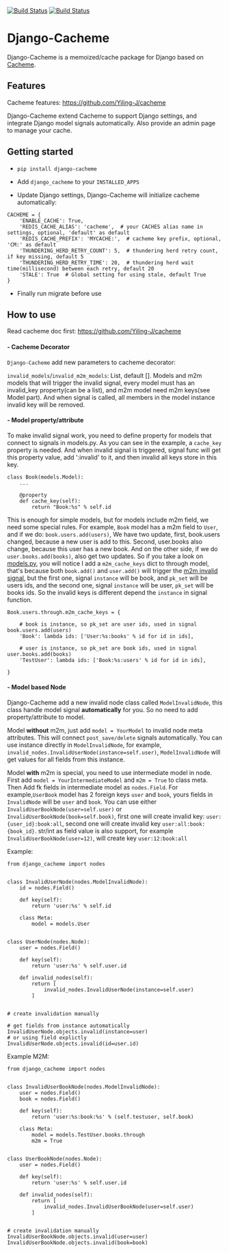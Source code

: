 [![Build Status](https://travis-ci.com/Yiling-J/django-cacheme.svg?branch=master)](https://travis-ci.com/Yiling-J/django-cacheme)
[![Build Status](https://codecov.io/gh/Yiling-J/django-cacheme/branch/master/graph/badge.svg)](https://codecov.io/gh/Yiling-J/django-cacheme)
# Django-Cacheme

Django-Cacheme is a memoized/cache package for Django based on [Cacheme](https://github.com/Yiling-J/cacheme).


## Features

Cacheme features: https://github.com/Yiling-J/cacheme

Django-Cacheme extend Cacheme to support Django settings, and integrate Django model signals automatically.
Also provide an admin page to manage your cache.

## Getting started

* `pip install django-cacheme`

* Add `django_cacheme` to your `INSTALLED_APPS`

* Update Django settings, Django-Cacheme will initialize cacheme automatically:

```
CACHEME = {
    'ENABLE_CACHE': True,
    'REDIS_CACHE_ALIAS': 'cacheme',  # your CACHES alias name in settings, optional, 'default' as default
    'REDIS_CACHE_PREFIX': 'MYCACHE:',  # cacheme key prefix, optional, 'CM:' as default
    'THUNDERING_HERD_RETRY_COUNT': 5,  # thundering herd retry count, if key missing, default 5
    'THUNDERING_HERD_RETRY_TIME': 20,  # thundering herd wait time(millisecond) between each retry, default 20
    'STALE': True  # Global setting for using stale, default True
}
```

* Finally run migrate before use


## How to use

Read cacheme doc first: https://github.com/Yiling-J/cacheme

#### - Cacheme Decorator

`Django-Cacheme` add new parameters to cacheme decorator:

`invalid_models`/`invalid_m2m_models`: List, default []. Models and m2m models that will trigger the invalid
signal, every model must has an invalid_key property(can be a list), and m2m model need m2m keys(see Model part).
And when signal is called, all members in the model instance invalid key will be removed.

#### - Model property/attribute

To make invalid signal work, you need to define property for models that connect to signals in models.py.
As you can see in the example, a `cache_key` property is needed. And when invalid signal is triggered,
signal func will get this property value, add ':invalid' to it, and then invalid all keys store in this key.

```
class Book(models.Model):
    ...

    @property
    def cache_key(self):
        return "Book:%s" % self.id
```

This is enough for simple models, but for models include m2m field, we need some special rules. For example,
`Book` model has a m2m field to `User`, and if we do: `book.users.add(users)`, We have two update, first, book.users changed,
because a new user is add to this. Second, user.books also change, because this user has a new book. And on the other side,
if we do `user.books.add(books)`, also get two updates.
So if you take a look on [models.py](../master/tests/testapp/models.py), you will notice I add a `m2m_cache_keys` dict to through model,
that's because both `book.add()` and `user.add()` will trigger the [m2m invalid signal](https://docs.djangoproject.com/en/2.2/ref/signals/#m2m-changed), but the first one, signal `instance` will be book, and
`pk_set` will be users ids, and the second one, signal `instance` will be user, `pk_set` will be books ids. So the invalid keys is different
depend the `instance` in signal function.

```
Book.users.through.m2m_cache_keys = {

    # book is instance, so pk_set are user ids, used in signal book.users.add(users)
    'Book': lambda ids: ['User:%s:books' % id for id in ids],

    # user is instance, so pk_set are book ids, used in signal user.books.add(books)
    'TestUser': lambda ids: ['Book:%s:users' % id for id in ids],

}
```

#### - Model based Node

Django-Cacheme add a new invalid node class called `ModelInvalidNode`, this class handle model signal **automatically** for you. So no need to add property/attribute to model.

Model **without** m2m, just add `model = YourModel` to invalid node meta attributes. This will connect
`post_save/delete` signals automatically. You can use instance directly in `ModelInvalidNode`, for example,
`invalid_nodes.InvalidUserNode(instance=self.user)`, `ModelInvalidNode` will get values for all fields from this
instance.

Model **with** m2m is special, you need to use intermediate model in node. First add `model = YourIntermediateModel` and `m2m = True` to class meta.
Then Add fk fields in intermediate model as `nodes.Field`. For example,`UserBook` model
has 2 foreign keys `user` and `book`, yours fields in `InvalidNode` will be `user` and `book`. You can use either `InvalidUserBookNode(user=self.user)` or `InvalidUserBookNode(book=self.book)`,
first one will create invalid key: `user:{user_id}:book:all`, second one will create invalid key `user:all:book:{book_id}`. str/int as field value is also support, for example `InvalidUserBookNode(user=12)`, will create
key `user:12:book:all`

Example:

```
from django_cacheme import nodes


class InvalidUserNode(nodes.ModelInvalidNode):
    id = nodes.Field()

    def key(self):
        return 'user:%s' % self.id

    class Meta:
        model = models.User


class UserNode(nodes.Node):
    user = nodes.Field()

    def key(self):
        return 'user:%s' % self.user.id

    def invalid_nodes(self):
        return [
            invalid_nodes.InvalidUserNode(instance=self.user)
        ]


# create invalidation manually

# get fields from instance automatically
InvalidUserNode.objects.invalid(instance=user)
# or using field explictly
InvalidUserNode.objects.invalid(id=user.id)

```

Example M2M:

```
from django_cacheme import nodes


class InvalidUserBookNode(nodes.ModelInvalidNode):
    user = nodes.Field()
    book = nodes.Field()

    def key(self):
        return 'user:%s:book:%s' % (self.testuser, self.book)

    class Meta:
        model = models.TestUser.books.through
        m2m = True


class UserBookNode(nodes.Node):
    user = nodes.Field()

    def key(self):
        return 'user:%s' % self.user.id

    def invalid_nodes(self):
        return [
            invalid_nodes.InvalidUserBookNode(user=self.user)
        ]


# create invalidation manually
InvalidUserBookNode.objects.invalid(user=user)
InvalidUserBookNode.objects.invalid(book=book)


```
